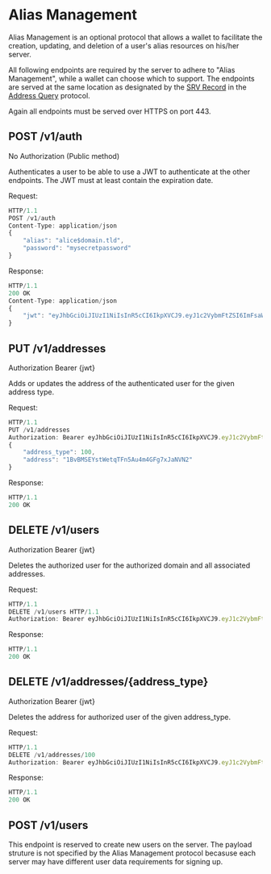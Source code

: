# Alias Management

Alias Management is an optional protocol that allows a wallet to facilitate the creation, updating, and deletion of a user's alias resources on his/her server.

All following endpoints are required by the server to adhere to "Alias Management", while a wallet can choose which to support. The endpoints are served at the same location as designated by the [SRV Record](/SubProtocols/AddresssQuery.md#1-a-srv-record-on-the-aliass-domain) in the [Address Query](/SubProtocols/AddressQuery.md) protocol.

Again all endpoints must be served over HTTPS on port 443.

## POST /v1/auth

No Authorization (Public method)

Authenticates a user to be able to use a JWT to authenticate at the other endpoints. The JWT must at least contain the expiration date.

Request:

```javascript
HTTP/1.1
POST /v1/auth
Content-Type: application/json
{
    "alias": "alice$domain.tld",
    "password": "mysecretpassword"
}
```

Response:

```javascript
HTTP/1.1
200 OK
Content-Type: application/json
{
    "jwt": "eyJhbGciOiJIUzI1NiIsInR5cCI6IkpXVCJ9.eyJ1c2VybmFtZSI6ImFsaWNlIiwiZG9tYWluIjoiZG9tYWluLnRsZCIsImlhdCI6MTUxNjIzOTAyMn0.Kxy-elSGuiSzBv2s6JlqbFU3kxgOD-sg1fm7AgrRFDE"
}
```

## PUT /v1/addresses

Authorization Bearer {jwt}

Adds or updates the address of the authenticated user for the given address type.

Request:

```javascript
HTTP/1.1
PUT /v1/addresses
Authorization: Bearer eyJhbGciOiJIUzI1NiIsInR5cCI6IkpXVCJ9.eyJ1c2VybmFtZSI6ImFsaWNlIiwiZG9tYWluIjoiZG9tYWluLnRsZCIsImlhdCI6MTUxNjIzOTAyMn0.Kxy-elSGuiSzBv2s6JlqbFU3kxgOD-sg1fm7AgrRFDE
{
    "address_type": 100,
    "address": "1BvBMSEYstWetqTFn5Au4m4GFg7xJaNVN2"
}
```

Response:

```javascript
HTTP/1.1
200 OK
```

## DELETE /v1/users

Authorization Bearer {jwt}

Deletes the authorized user for the authorized domain and all associated addresses.

Request:

```javascript
HTTP/1.1
DELETE /v1/users HTTP/1.1
Authorization: Bearer eyJhbGciOiJIUzI1NiIsInR5cCI6IkpXVCJ9.eyJ1c2VybmFtZSI6ImFsaWNlIiwiZG9tYWluIjoiZG9tYWluLnRsZCIsImlhdCI6MTUxNjIzOTAyMn0.Kxy-elSGuiSzBv2s6JlqbFU3kxgOD-sg1fm7AgrRFDE
```

Response:

```javascript
HTTP/1.1
200 OK
```

## DELETE /v1/addresses/{address_type}

Authorization Bearer {jwt}

Deletes the address for authorized user of the given address_type.

Request:

```javascript
HTTP/1.1
DELETE /v1/addresses/100
Authorization: Bearer eyJhbGciOiJIUzI1NiIsInR5cCI6IkpXVCJ9.eyJ1c2VybmFtZSI6ImFsaWNlIiwiZG9tYWluIjoiZG9tYWluLnRsZCIsImlhdCI6MTUxNjIzOTAyMn0.Kxy-elSGuiSzBv2s6JlqbFU3kxgOD-sg1fm7AgrRFDE
```

Response:

```javascript
HTTP/1.1
200 OK
```

## POST /v1/users

This endpoint is reserved to create new users on the server. The payload struture is not specified by the Alias Management protocol becasuse each server may have different user data requirements for signing up.
